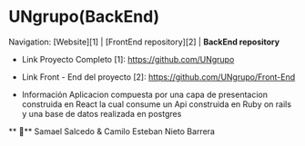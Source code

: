 # UNgrupo(BackEnd)

Navigation: [Website][1] | [FrontEnd repository][2] | **BackEnd repository**

  * Link Proyecto Completo
  [1]: https://github.com/UNgrupo
  
  * Link Front - End del proyecto
  [2]: https://github.com/UNgrupo/Front-End
  
  * Información
  Aplicacion compuesta por una capa de presentacion construida en React
  la cual consume un Api construida en Ruby on rails y una base de datos realizada en postgres



** 🔨**
Samael Salcedo & Camilo Esteban Nieto Barrera



